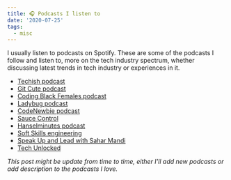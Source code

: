 ```yaml
---
title: 🎧 Podcasts I listen to
date: '2020-07-25'
tags:
  - misc
---
```


I usually listen to podcasts on Spotify. These are some of the podcasts I follow and listen to, more on the tech industry spectrum, whether discussing latest trends in tech industry or experiences in it.

- [Techish podcast](http://www.techishpod.com/)
- [Git Cute podcast](https://gitcutepodcast.com/)
- [Coding Black Females podcast](https://codingblackfemales.com/podcast)
- [Ladybug podcast](https://ladybug.dev)
- [CodeNewbie podcast](https://www.codenewbie.org/podcast)
- [Sauce Control](https://podcasts.apple.com/ca/podcast/sauce-control/id1527090126)
- [Hanselminutes podcast](https://www.hanselminutes.com/)
- [Soft Skills engineering](https://softskills.audio/)
- [Speak Up and Lead with Sahar Mandi](https://saharmandi.com/podcast/)
- [Tech Unlocke‪d‬](https://podcasts.apple.com/us/podcast/tech-unlocked/id1488455514)

_This post might be update from time to time, either I'll add new podcasts or add description to the podcasts I love._
